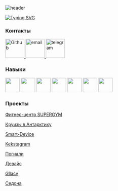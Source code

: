 ![header](https://capsule-render.vercel.app/api?type=waving&color=gradient&height=200&section=header&text=Лютомская%20Анна%20Алексеевна&animation=fadeIn&fontColor=7398F7FF&stroke=000000&fontSize=50)

[![Typing SVG](https://readme-typing-svg.herokuapp.com?font=&size=25&pause=1000&color=6562F7&background=FFC1E300&width=435&lines=%D0%9D%D0%B0%D1%87%D0%B8%D0%BD%D0%B0%D1%8E%D1%89%D0%B8%D0%B9+%D1%84%D1%80%D0%BE%D0%BD%D1%82%D0%B5%D0%BD%D0%B4-%D1%80%D0%B0%D0%B7%D1%80%D0%B0%D0%B1%D0%BE%D1%82%D1%87%D0%B8%D0%BA)](https://git.io/typing-svg)

### Контакты
<a href="https://github.com/lutomskaya">
<img src="https://cdn-icons-png.flaticon.com/512/5968/5968866.png" alt="Github" width="60px">  
</a>
<a href="mailto:lutomskaya@gmail.com">
<img src="https://img.icons8.com/color/96/000000/gmail.png" alt="email" width="60px"/> 
</a>
<a href="mailto:lutomskaya@gmail.com">
<img src="https://icons8.com/icon/ymzccwMmNkRx/telegram" alt="telegram" width="60px"/>
</a>


### Навыки
<p align="left">
<img src="https://cdn.jsdelivr.net/gh/devicons/devicon/icons/html5/html5-original.svg" width="45" height="45"/>
<img src="https://cdn.jsdelivr.net/gh/devicons/devicon/icons/css3/css3-original.svg" width="45" height="45"/> 
<img src="https://cdn.jsdelivr.net/gh/devicons/devicon/icons/sass/sass-original.svg" width="45" height="45"/>
<img src="https://cdn.jsdelivr.net/gh/devicons/devicon/icons/javascript/javascript-original.svg" width="45" height="45"/>
<img src="https://cdn.jsdelivr.net/gh/devicons/devicon/icons/gulp/gulp-plain.svg" width="45" height="45"/>
<img src="https://cdn.jsdelivr.net/gh/devicons/devicon/icons/figma/figma-original.svg" width="45" height="45"/>
<img src="https://cdn.jsdelivr.net/gh/devicons/devicon/icons/photoshop/photoshop-plain.svg" width="45" height="45"/>       
</p>

### Проекты
<a href="https://lutomskaya.github.io/fitness-center/">Фитнес-центр SUPERGYM</a>

<a href="https://lutomskaya.github.io/Cruise-to-Antarctica/">Круизы в Антарктику</a>

<a href="https://lutomskaya.github.io/Smart-Device/">Smart-Device</a>

<a href="https://lutomskaya.github.io/kekstagram/">Kekstagram</a>

<a href="https://lutomskaya.github.io/pognali/">Погнали</a>

<a href="https://lutomskaya.github.io/device//">Девайс</a>

<a href="https://lutomskaya.github.io/gllacy/">Gllacy</a>

<a href="https://lutomskaya.github.io/sedona//">Седона</a>

